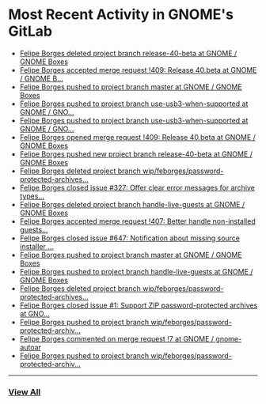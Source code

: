 # Most Recent Activity in GNOME's GitLab

<!-- BLOG-POST-LIST:START -->
- [Felipe Borges deleted project branch release-40-beta at GNOME / GNOME Boxes](https://gitlab.gnome.org/GNOME/gnome-boxes/-/commits/release-40-beta)
- [Felipe Borges accepted merge request !409: Release 40.beta at GNOME / GNOME B...](https://gitlab.gnome.org/GNOME/gnome-boxes/-/merge_requests/409)
- [Felipe Borges pushed to project branch master at GNOME / GNOME Boxes](https://gitlab.gnome.org/GNOME/gnome-boxes/-/commit/0a7b58f77ce564227c7c4b4ae7dc1e038e68c718)
- [Felipe Borges pushed to project branch use-usb3-when-supported at GNOME / GNO...](https://gitlab.gnome.org/GNOME/gnome-boxes/-/compare/65eba5d8bd77fab5e3d2bc409825436ce0a967a2...3570e6908f5d2c70123f0efe83504a5e84e178c6)
- [Felipe Borges pushed to project branch use-usb3-when-supported at GNOME / GNO...](https://gitlab.gnome.org/GNOME/gnome-boxes/-/compare/2994e8f9c305e05fafa9f6e341dadf9923961bd3...65eba5d8bd77fab5e3d2bc409825436ce0a967a2)
- [Felipe Borges opened merge request !409: Release 40.beta at GNOME / GNOME Boxes](https://gitlab.gnome.org/GNOME/gnome-boxes/-/merge_requests/409)
- [Felipe Borges pushed new project branch release-40-beta at GNOME / GNOME Boxes](https://gitlab.gnome.org/GNOME/gnome-boxes/-/commits/release-40-beta)
- [Felipe Borges deleted project branch wip/feborges/password-protected-archives...](https://gitlab.gnome.org/GNOME/nautilus/-/commits/wip/feborges/password-protected-archives)
- [Felipe Borges closed issue #327: Offer clear error messages for archive types...](https://gitlab.gnome.org/GNOME/nautilus/-/issues/327)
- [Felipe Borges deleted project branch handle-live-guests at GNOME / GNOME Boxes](https://gitlab.gnome.org/GNOME/gnome-boxes/-/commits/handle-live-guests)
- [Felipe Borges accepted merge request !407: Better handle non-installed guests...](https://gitlab.gnome.org/GNOME/gnome-boxes/-/merge_requests/407)
- [Felipe Borges closed issue #647: Notification about missing source installer ...](https://gitlab.gnome.org/GNOME/gnome-boxes/-/issues/647)
- [Felipe Borges pushed to project branch master at GNOME / GNOME Boxes](https://gitlab.gnome.org/GNOME/gnome-boxes/-/compare/04947d41e09f36003777fb085355e40a30f44fcf...1bf03b070776ec28396d821d2edc1fe119873ce2)
- [Felipe Borges pushed to project branch handle-live-guests at GNOME / GNOME Boxes](https://gitlab.gnome.org/GNOME/gnome-boxes/-/compare/655722d78f9b0c7686cf383e0b42e83997ebfe62...1bf03b070776ec28396d821d2edc1fe119873ce2)
- [Felipe Borges deleted project branch wip/feborges/password-protected-archives...](https://gitlab.gnome.org/felipeborges/gnome-autoar/-/commits/wip/feborges/password-protected-archives)
- [Felipe Borges closed issue #1: Support ZIP password-protected archives at GNO...](https://gitlab.gnome.org/GNOME/gnome-autoar/-/issues/1)
- [Felipe Borges pushed to project branch wip/feborges/password-protected-archiv...](https://gitlab.gnome.org/GNOME/nautilus/-/commit/f766d27e00b2d002815cc9d75fdc90155d711def)
- [Felipe Borges commented on merge request !7 at GNOME / gnome-autoar](https://gitlab.gnome.org/GNOME/gnome-autoar/-/merge_requests/7#note_1033181)
- [Felipe Borges pushed to project branch wip/feborges/password-protected-archiv...](https://gitlab.gnome.org/felipeborges/gnome-autoar/-/commit/58ac8fc571518c9830a6d0892b29215ce41cad81)
<!-- BLOG-POST-LIST:END -->

___

### [View All](https://gitlab.gnome.org/users/felipeborges/activity)
